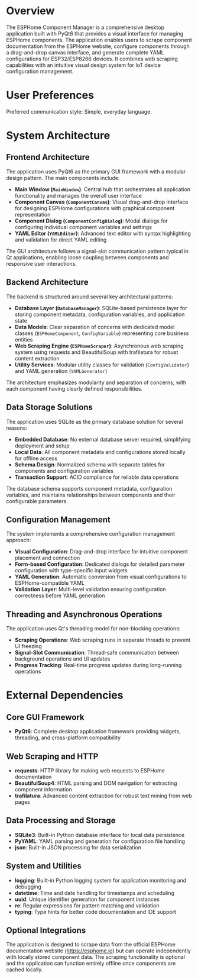 # Overview

The ESPHome Component Manager is a comprehensive desktop application built with PyQt6 that provides a visual interface for managing ESPHome components. The application enables users to scrape component documentation from the ESPHome website, configure components through a drag-and-drop canvas interface, and generate complete YAML configurations for ESP32/ESP8266 devices. It combines web scraping capabilities with an intuitive visual design system for IoT device configuration management.

# User Preferences

Preferred communication style: Simple, everyday language.

# System Architecture

## Frontend Architecture

The application uses PyQt6 as the primary GUI framework with a modular design pattern. The main components include:

- **Main Window (`MainWindow`)**: Central hub that orchestrates all application functionality and manages the overall user interface
- **Component Canvas (`ComponentCanvas`)**: Visual drag-and-drop interface for designing ESPHome configurations with graphical component representation
- **Component Dialog (`ComponentConfigDialog`)**: Modal dialogs for configuring individual component variables and settings
- **YAML Editor (`YAMLEditor`)**: Advanced text editor with syntax highlighting and validation for direct YAML editing

The GUI architecture follows a signal-slot communication pattern typical in Qt applications, enabling loose coupling between components and responsive user interactions.

## Backend Architecture

The backend is structured around several key architectural patterns:

- **Database Layer (`DatabaseManager`)**: SQLite-based persistence layer for storing component metadata, configuration variables, and application state
- **Data Models**: Clear separation of concerns with dedicated model classes (`ESPHomeComponent`, `ConfigVariable`) representing core business entities
- **Web Scraping Engine (`ESPHomeScraper`)**: Asynchronous web scraping system using requests and BeautifulSoup with trafilatura for robust content extraction
- **Utility Services**: Modular utility classes for validation (`ConfigValidator`) and YAML generation (`YAMLGenerator`)

The architecture emphasizes modularity and separation of concerns, with each component having clearly defined responsibilities.

## Data Storage Solutions

The application uses SQLite as the primary database solution for several reasons:

- **Embedded Database**: No external database server required, simplifying deployment and setup
- **Local Data**: All component metadata and configurations stored locally for offline access
- **Schema Design**: Normalized schema with separate tables for components and configuration variables
- **Transaction Support**: ACID compliance for reliable data operations

The database schema supports component metadata, configuration variables, and maintains relationships between components and their configurable parameters.

## Configuration Management

The system implements a comprehensive configuration management approach:

- **Visual Configuration**: Drag-and-drop interface for intuitive component placement and connection
- **Form-based Configuration**: Dedicated dialogs for detailed parameter configuration with type-specific input widgets
- **YAML Generation**: Automatic conversion from visual configurations to ESPHome-compatible YAML
- **Validation Layer**: Multi-level validation ensuring configuration correctness before YAML generation

## Threading and Asynchronous Operations

The application uses Qt's threading model for non-blocking operations:

- **Scraping Operations**: Web scraping runs in separate threads to prevent UI freezing
- **Signal-Slot Communication**: Thread-safe communication between background operations and UI updates
- **Progress Tracking**: Real-time progress updates during long-running operations

# External Dependencies

## Core GUI Framework
- **PyQt6**: Complete desktop application framework providing widgets, threading, and cross-platform compatibility

## Web Scraping and HTTP
- **requests**: HTTP library for making web requests to ESPHome documentation
- **BeautifulSoup4**: HTML parsing and DOM navigation for extracting component information
- **trafilatura**: Advanced content extraction for robust text mining from web pages

## Data Processing and Storage
- **SQLite3**: Built-in Python database interface for local data persistence
- **PyYAML**: YAML parsing and generation for configuration file handling
- **json**: Built-in JSON processing for data serialization

## System and Utilities
- **logging**: Built-in Python logging system for application monitoring and debugging
- **datetime**: Time and date handling for timestamps and scheduling
- **uuid**: Unique identifier generation for component instances
- **re**: Regular expressions for pattern matching and validation
- **typing**: Type hints for better code documentation and IDE support

## Optional Integrations
The application is designed to scrape data from the official ESPHome documentation website (https://esphome.io) but can operate independently with locally stored component data. The scraping functionality is optional and the application can function entirely offline once components are cached locally.